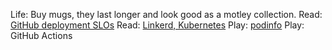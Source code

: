 Life: Buy mugs, they last longer and look good as a motley collection.
Read: [GitHub deployment SLOs](https://github.blog/2021-02-03-deployment-reliability-at-github/)
Read: [Linkerd, Kubernetes](https://buoyant.io/2020/09/24/service-level-objectives-for-kubernetes/)
Play: [podinfo](https://github.com/stefanprodan/podinfo)
Play: GitHub Actions
